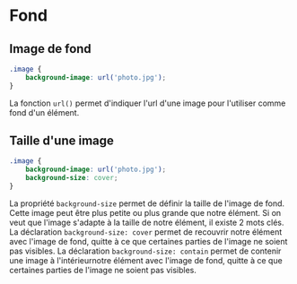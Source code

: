 # Fond

## Image de fond

```css
.image {
	background-image: url('photo.jpg');
}
```

La fonction `url()` permet d'indiquer l'url d'une image pour l'utiliser comme fond d'un élément.

## Taille d'une image

```css
.image {
	background-image: url('photo.jpg');
	background-size: cover;
}
```

La propriété `background-size` permet de définir la taille de l'image de fond. Cette image peut être plus petite ou plus grande que notre élément. Si on veut que l'image s'adapte à la taille de notre élément, il existe 2 mots clés.
La déclaration `background-size: cover` permet de recouvrir notre élément avec l'image de fond, quitte à ce que certaines parties de l'image ne soient pas visibles.
La déclaration `background-size: contain` permet de contenir une image à l'intérieurnotre élément avec l'image de fond, quitte à ce que certaines parties de l'image ne soient pas visibles.

<!--stackedit_data:
eyJoaXN0b3J5IjpbLTM5MjgwMzc3Nyw0MDQ5NDkwOTZdfQ==
-->